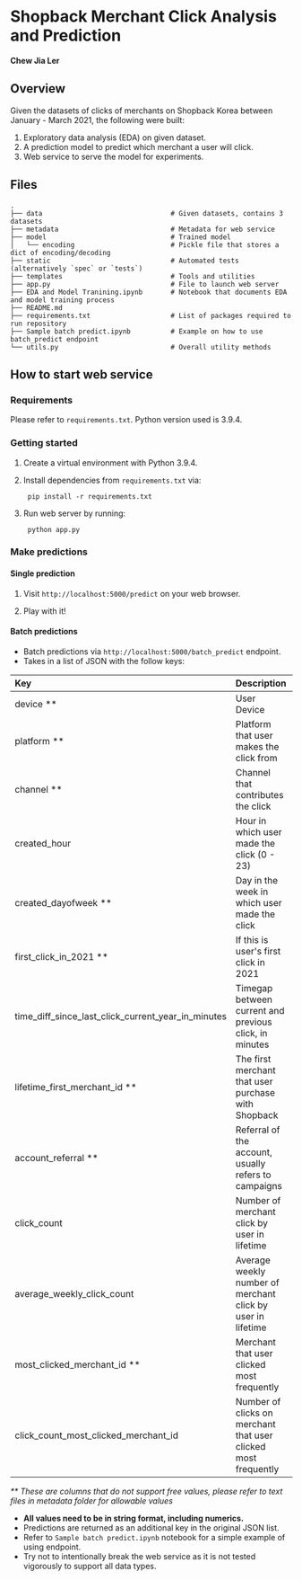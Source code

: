 # Shopback Merchant Click Analysis and Prediction
**Chew Jia Ler**

## Overview
Given the datasets of clicks of merchants on Shopback Korea between January - March 2021, the following were built:
1. Exploratory data analysis (EDA) on given dataset.
2. A prediction model to predict which merchant a user will click.
3. Web service to serve the model for experiments.

## Files
```
.
├── data                                # Given datasets, contains 3 datasets
├── metadata                            # Metadata for web service
├── model                               # Trained model
│   └── encoding                        # Pickle file that stores a dict of encoding/decoding
├── static                              # Automated tests (alternatively `spec` or `tests`)
├── templates                           # Tools and utilities
├── app.py                              # File to launch web server
├── EDA and Model Tranining.ipynb       # Notebook that documents EDA and model training process
├── README.md
├── requirements.txt                    # List of packages required to run repository
├── Sample batch predict.ipynb          # Example on how to use batch_predict endpoint
└── utils.py                            # Overall utility methods
```


## How to start web service

### Requirements

Please refer to `requirements.txt`. Python version used is 3.9.4.

### Getting started

1. Create a virtual environment with Python 3.9.4.

2. Install dependencies from `requirements.txt` via:

        pip install -r requirements.txt

3. Run web server by running:

        python app.py

### Make predictions

#### Single prediction

1. Visit `http://localhost:5000/predict` on your web browser.

2. Play with it!

#### Batch predictions

* Batch predictions via `http://localhost:5000/batch_predict` endpoint.
* Takes in a list of JSON with the follow keys:

| Key  | Description | Sample Value |
| :------------ | :------------ | :------------ |
| device ** | User Device | 'app_android' |
| platform **  | Platform that user makes the click from | 'Android App' |
| channel ** | Channel that contributes the click  | 'paid_ins_organic' |
| created_hour  | Hour in which user made the click (0 - 23) | '15' |
| created_dayofweek ** | Day in the week in which user made the click | 'Tuesday' |
| first_click_in_2021 ** | If this is user's first click in 2021 | 'False' |
| time_diff_since_last_click_current_year_in_minutes | Timegap between current and previous click, in minutes | '2655' |
| lifetime_first_merchant_id ** | The first merchant that user purchase with Shopback | '12251' |
| account_referral ** | Referral of the account, usually refers to campaigns | 'partnership' |
| click_count | Number of merchant click by user in lifetime | '25' |
| average_weekly_click_count | Average weekly number of merchant click by user in lifetime | '0.514' |
| most_clicked_merchant_id **| Merchant that user clicked most frequently | '12251' |
| click_count_most_clicked_merchant_id | Number of clicks on merchant that user clicked most frequently | '23' |

*\*\* These are columns that do not support free values, please refer to text files in metadata folder for allowable values*


* **All values need to be in string format, including numerics.**
* Predictions are returned as an additional key in the original JSON list.
* Refer to `Sample batch predict.ipynb` notebook for a simple example of using endpoint.
* Try not to intentionally break the web service as it is not tested vigorously to support all data types.
